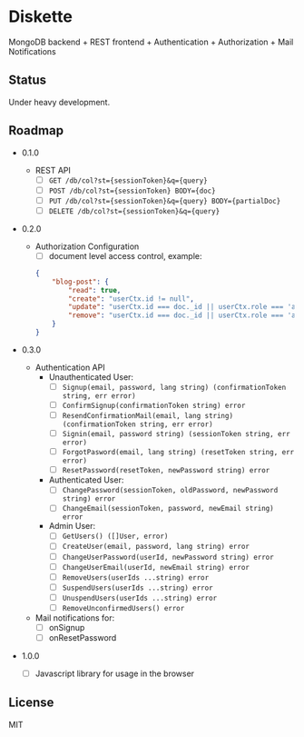 # Diskette

MongoDB backend + REST frontend + Authentication + Authorization + Mail Notifications

## Status

Under heavy development.

## Roadmap

- 0.1.0
    - REST API
        - [ ] `GET /db/col?st={sessionToken}&q={query}`
        - [ ] `POST /db/col?st={sessionToken} BODY={doc}`
        - [ ] `PUT /db/col?st={sessionToken}&q={query} BODY={partialDoc}`
        - [ ] `DELETE /db/col?st={sessionToken}&q={query}`

- 0.2.0
    - Authorization Configuration
        - [ ] document level access control, example:
        ```json
        {
            "blog-post": {
                "read": true,
                "create": "userCtx.id != null",
                "update": "userCtx.id === doc._id || userCtx.role === 'admin'",
                "remove": "userCtx.id === doc._id || userCtx.role === 'admin'"
            }
        }
        ```

- 0.3.0
    - Authentication API
        - Unauthenticated User:
            - [ ] `Signup(email, password, lang string) (confirmationToken string, err error)`
            - [ ] `ConfirmSignup(confirmationToken string) error`
            - [ ] `ResendConfirmationMail(email, lang string) (confirmationToken string, err error)`
            - [ ] `Signin(email, password string) (sessionToken string, err error)`
            - [ ] `ForgotPasword(email, lang string) (resetToken string, err error)`
            - [ ] `ResetPassword(resetToken, newPassword string) error`
        - Authenticated User:
            - [ ] `ChangePassword(sessionToken, oldPassword, newPassword string) error`
            - [ ] `ChangeEmail(sessionToken, password, newEmail string) error`
        - Admin User:
            - [ ] `GetUsers() ([]User, error)`
            - [ ] `CreateUser(email, password, lang string) error`
            - [ ] `ChangeUserPassword(userId, newPassword string) error`
            - [ ] `ChangeUserEmail(userId, newEmail string) error`
            - [ ] `RemoveUsers(userIds ...string) error`
            - [ ] `SuspendUsers(userIds ...string) error`
            - [ ] `UnuspendUsers(userIds ...string) error`
            - [ ] `RemoveUnconfirmedUsers() error`
    - Mail notifications for:
        - [ ] onSignup
        - [ ] onResetPassword

- 1.0.0
    - [ ] Javascript library for usage in the browser

## License

MIT
